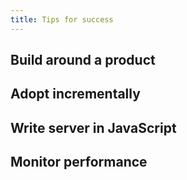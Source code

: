 ```yaml
---
title: Tips for success
---
```


## Build around a product

## Adopt incrementally

## Write server in JavaScript

## Monitor performance
